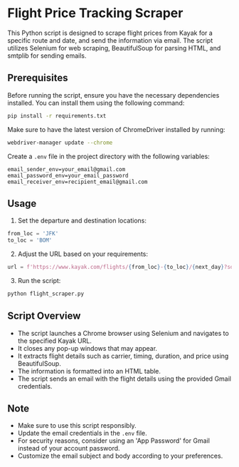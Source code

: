 # Flight Price Tracking Scraper

This Python script is designed to scrape flight prices from Kayak for a specific route and date, and send the information via email. The script utilizes Selenium for web scraping, BeautifulSoup for parsing HTML, and smtplib for sending emails.

## Prerequisites

Before running the script, ensure you have the necessary dependencies installed. You can install them using the following command:

```bash
pip install -r requirements.txt
```

Make sure to have the latest version of ChromeDriver installed by running:

```bash
webdriver-manager update --chrome
```

Create a `.env` file in the project directory with the following variables:

```dotenv
email_sender_env=your_email@gmail.com
email_password_env=your_email_password
email_receiver_env=recipient_email@gmail.com
```

## Usage

1. Set the departure and destination locations:

```python
from_loc = 'JFK'
to_loc = 'BOM'
```

2. Adjust the URL based on your requirements:

```python
url = f'https://www.kayak.com/flights/{from_loc}-{to_loc}/{next_day}?sort=price_a&fs=stops=-2'
```

3. Run the script:

```bash
python flight_scraper.py
```

## Script Overview

- The script launches a Chrome browser using Selenium and navigates to the specified Kayak URL.
- It closes any pop-up windows that may appear.
- It extracts flight details such as carrier, timing, duration, and price using BeautifulSoup.
- The information is formatted into an HTML table.
- The script sends an email with the flight details using the provided Gmail credentials.

## Note

- Make sure to use this script responsibly.
- Update the email credentials in the `.env` file.
- For security reasons, consider using an 'App Password' for Gmail instead of your account password.
- Customize the email subject and body according to your preferences.
